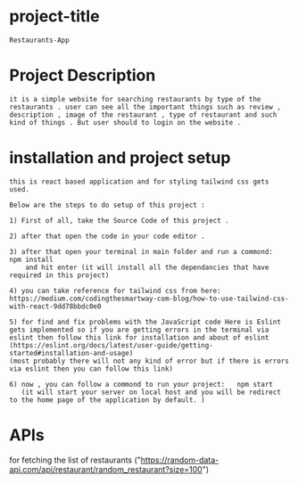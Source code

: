 # project-title
    Restaurants-App 

# Project Description
    it is a simple website for searching restaurants by type of the restaurants . user can see all the important things such as review , description , image of the restaurant , type of restaurant and such kind of things . But user should to login on the website .

# installation and project setup
    this is react based application and for styling tailwind css gets used.

    Below are the steps to do setup of this project : 

    1) First of all, take the Source Code of this project .

    2) after that open the code in your code editor .

    3) after that open your terminal in main folder and run a commond:  npm install
        and hit enter (it will install all the dependancies that have required in this project)

    4) you can take reference for tailwind css from here: https://medium.com/codingthesmartway-com-blog/how-to-use-tailwind-css-with-react-9dd78bbdc0e0

    5) for find and fix problems with the JavaScript code Here is Eslint gets implemented so if you are getting errors in the terminal via eslint then follow this link for installation and about of eslint (https://eslint.org/docs/latest/user-guide/getting-started#installation-and-usage)
    (most probably there will not any kind of error but if there is errors via eslint then you can follow this link)
   
    6) now , you can follow a commond to run your project:   npm start 
       (it will start your server on local host and you will be redirect to the home page of the application by default. )

  # APIs
   for fetching the list of restaurants
    ("https://random-data-api.com/api/restaurant/random_restaurant?size=100")